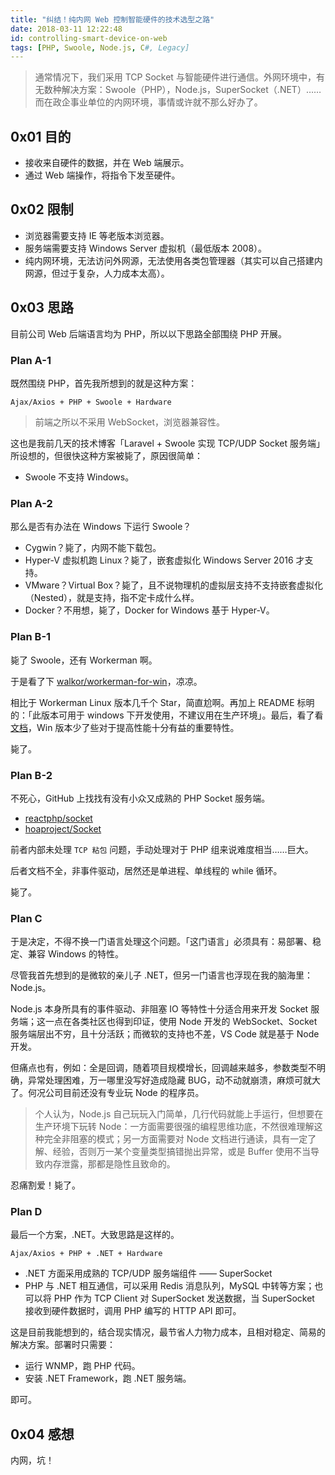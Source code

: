 ```yaml
---
title: "纠结！纯内网 Web 控制智能硬件的技术选型之路"
date: 2018-03-11 12:22:48
id: controlling-smart-device-on-web
tags: [PHP, Swoole, Node.js, C#, Legacy]
---
```


> 通常情况下，我们采用 TCP Socket 与智能硬件进行通信。外网环境中，有无数种解决方案：Swoole（PHP），Node.js，SuperSocket（.NET）…… 而在政企事业单位的内网环境，事情或许就不那么好办了。

## 0x01 目的

- 接收来自硬件的数据，并在 Web 端展示。
- 通过 Web 端操作，将指令下发至硬件。

## 0x02 限制

- 浏览器需要支持 IE 等老版本浏览器。
- 服务端需要支持 Windows Server 虚拟机（最低版本 2008）。
- 纯内网环境，无法访问外网源，无法使用各类包管理器（其实可以自己搭建内网源，但过于复杂，人力成本太高）。

## 0x03 思路

目前公司 Web 后端语言均为 PHP，所以以下思路全部围绕 PHP 开展。

### Plan A-1

既然围绕 PHP，首先我所想到的就是这种方案：

`Ajax/Axios + PHP + Swoole + Hardware`

> 前端之所以不采用 WebSocket，浏览器兼容性。

这也是我前几天的技术博客「Laravel + Swoole 实现 TCP/UDP Socket 服务端」所设想的，但很快这种方案被毙了，原因很简单：

- Swoole 不支持 Windows。

### Plan A-2

那么是否有办法在 Windows 下运行 Swoole？

- Cygwin？毙了，内网不能下载包。
- Hyper-V 虚拟机跑 Linux？毙了，嵌套虚拟化 Windows Server 2016 才支持。
- VMware？Virtual Box？毙了，且不说物理机的虚拟层支持不支持嵌套虚拟化（Nested），就是支持，指不定卡成什么样。
- Docker？不用想，毙了，Docker for Windows 基于 Hyper-V。

### Plan B-1

毙了 Swoole，还有 Workerman 啊。

于是看了下 [walkor/workerman-for-win](https://github.com/walkor/workerman-for-win)，凉凉。

相比于 Workerman Linux 版本几千个 Star，简直尬啊。再加上 README 标明的：「此版本可用于 windows 下开发使用，不建议用在生产环境」。最后，看了看[文档](http://doc3.workerman.net/install/requirement.html)，Win 版本少了些对于提高性能十分有益的重要特性。

毙了。

### Plan B-2

不死心，GitHub 上找找有没有小众又成熟的 PHP Socket 服务端。

- [reactphp/socket](https://github.com/reactphp/socket)
- [hoaproject/Socket](https://github.com/hoaproject/Socket)

前者内部未处理 `TCP 粘包` 问题，手动处理对于 PHP 组来说难度相当……巨大。

后者文档不全，非事件驱动，居然还是单进程、单线程的 while 循环。

毙了。

### Plan C

于是决定，不得不换一门语言处理这个问题。「这门语言」必须具有：易部署、稳定、兼容 Windows 的特性。

尽管我首先想到的是微软的亲儿子 .NET，但另一门语言也浮现在我的脑海里：Node.js。

Node.js 本身所具有的事件驱动、非阻塞 IO 等特性十分适合用来开发 Socket 服务端；这一点在各类社区也得到印证，使用 Node 开发的 WebSocket、Socket 服务端层出不穷，且十分活跃；而微软的支持也不差，VS Code 就是基于 Node 开发。

但痛点也有，例如：全是回调，随着项目规模增长，回调越来越多，参数类型不明确，异常处理困难，万一哪里没写好造成隐藏 BUG，动不动就崩溃，麻烦可就大了。何况公司目前还没有专业玩 Node 的程序员。

> 个人认为，Node.js 自己玩玩入门简单，几行代码就能上手运行，但想要在生产环境下玩转 Node：一方面需要很强的编程思维功底，不然很难理解这种完全非阻塞的模式；另一方面需要对 Node 文档进行通读，具有一定了解、经验，否则万一某个变量类型搞错抛出异常，或是 Buffer 使用不当导致内存泄露，那都是隐性且致命的。

忍痛割爱！毙了。

### Plan D

最后一个方案，.NET。大致思路是这样的。

`Ajax/Axios + PHP + .NET + Hardware`

- .NET 方面采用成熟的 TCP/UDP 服务端组件 —— SuperSocket
- PHP 与 .NET 相互通信，可以采用 Redis 消息队列，MySQL 中转等方案；也可以将 PHP 作为 TCP Client 对 SuperSocket 发送数据，当 SuperSocket 接收到硬件数据时，调用 PHP 编写的 HTTP API 即可。

这是目前我能想到的，结合现实情况，最节省人力物力成本，且相对稳定、简易的解决方案。部署时只需要：

- 运行 WNMP，跑 PHP 代码。
- 安装 .NET Framework，跑 .NET 服务端。

即可。

## 0x04 感想

内网，坑！
